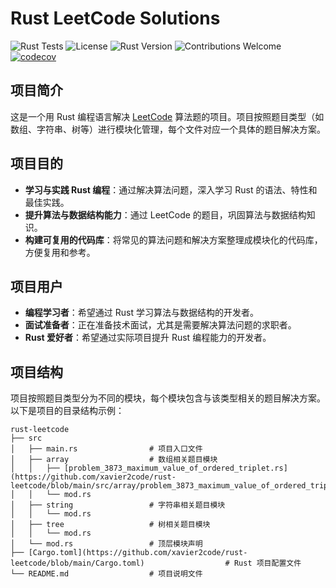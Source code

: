 # Rust LeetCode Solutions

![Rust Tests](https://github.com/xavier2code/rust-leetcode/actions/workflows/rust.yml/badge.svg)
![License](https://img.shields.io/badge/license-MIT-blue.svg)
![Rust Version](https://img.shields.io/badge/rust-1.70%2B-orange.svg)
![Contributions Welcome](https://img.shields.io/badge/contributions-welcome-brightgreen.svg)
[![codecov](https://codecov.io/gh/xavier2code/rust-leetcode/graph/badge.svg?token=7X4GKYQ3ME)](https://codecov.io/gh/xavier2code/rust-leetcode)
## 项目简介
这是一个用 Rust 编程语言解决 [LeetCode](https://leetcode.com/) 算法题的项目。项目按照题目类型（如数组、字符串、树等）进行模块化管理，每个文件对应一个具体的题目解决方案。

## 项目目的
- **学习与实践 Rust 编程**：通过解决算法问题，深入学习 Rust 的语法、特性和最佳实践。
- **提升算法与数据结构能力**：通过 LeetCode 的题目，巩固算法与数据结构知识。
- **构建可复用的代码库**：将常见的算法问题和解决方案整理成模块化的代码库，方便复用和参考。

## 项目用户
- **编程学习者**：希望通过 Rust 学习算法与数据结构的开发者。
- **面试准备者**：正在准备技术面试，尤其是需要解决算法问题的求职者。
- **Rust 爱好者**：希望通过实际项目提升 Rust 编程能力的开发者。

## 项目结构
项目按照题目类型分为不同的模块，每个模块包含与该类型相关的题目解决方案。以下是项目的目录结构示例：

```plaintext
rust-leetcode
├── src
│   ├── main.rs                # 项目入口文件
│   ├── array                  # 数组相关题目模块
│   │   ├── [problem_3873_maximum_value_of_ordered_triplet.rs](https://github.com/xavier2code/rust-leetcode/blob/main/src/array/problem_3873_maximum_value_of_ordered_triplet.rs)
│   │   └── mod.rs
│   ├── string                 # 字符串相关题目模块
│   │   └── mod.rs
│   ├── tree                   # 树相关题目模块
│   │   └── mod.rs
│   └── mod.rs                 # 顶层模块声明
├── [Cargo.toml](https://github.com/xavier2code/rust-leetcode/blob/main/Cargo.toml)                  # Rust 项目配置文件
└── README.md                  # 项目说明文件
